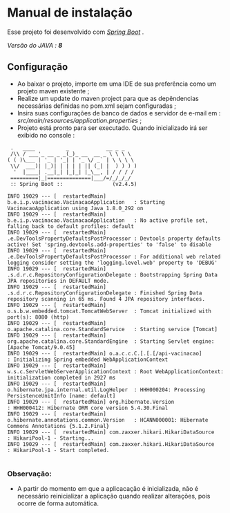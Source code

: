 # Manual de instalação
Esse projeto foi desenvolvido com _[Spring Boot](https://spring.io/projects/spring-boot)_ .


_Versão do JAVA : **8**_

## Configuração 

 * Ao baixar o projeto, importe em uma IDE de sua preferência como um projeto maven existente  ;
 * Realize um update do maven project para que as depêndencias necessárias definidas no pom.xml sejam configuradas  ;
 * Insira suas configurações de banco de dados e servidor de e-mail em : _src/main/resources/application.properties_  ;
 * Projeto está pronto para ser executado. Quando inicializado irá ser exibido no console :


```
 .   ____          _            __ _ _
 /\\ / ___'_ __ _ _(_)_ __  __ _ \ \ \ \
( ( )\___ | '_ | '_| | '_ \/ _` | \ \ \ \
 \\/  ___)| |_)| | | | | || (_| |  ) ) ) )
  '  |____| .__|_| |_|_| |_\__, | / / / /
 =========|_|==============|___/=/_/_/_/
 :: Spring Boot ::                (v2.4.5)
 
INFO 19029 --- [  restartedMain] b.e.i.p.vacinacao.VacinacaoApplication   : Starting VacinacaoApplication using Java 1.8.0_292 on 
INFO 19029 --- [  restartedMain] b.e.i.p.vacinacao.VacinacaoApplication   : No active profile set, falling back to default profiles: default
INFO 19029 --- [  restartedMain] .e.DevToolsPropertyDefaultsPostProcessor : Devtools property defaults active! Set 'spring.devtools.add-properties' to 'false' to disable
INFO 19029 --- [  restartedMain] .e.DevToolsPropertyDefaultsPostProcessor : For additional web related logging consider setting the 'logging.level.web' property to 'DEBUG'
INFO 19029 --- [  restartedMain] .s.d.r.c.RepositoryConfigurationDelegate : Bootstrapping Spring Data JPA repositories in DEFAULT mode.
INFO 19029 --- [  restartedMain] .s.d.r.c.RepositoryConfigurationDelegate : Finished Spring Data repository scanning in 65 ms. Found 4 JPA repository interfaces.
INFO 19029 --- [  restartedMain] o.s.b.w.embedded.tomcat.TomcatWebServer  : Tomcat initialized with port(s): 8080 (http)
INFO 19029 --- [  restartedMain] o.apache.catalina.core.StandardService   : Starting service [Tomcat]
INFO 19029 --- [  restartedMain] org.apache.catalina.core.StandardEngine  : Starting Servlet engine: [Apache Tomcat/9.0.45]
INFO 19029 --- [  restartedMain] o.a.c.c.C.[.[.[/api-vacinacao]           : Initializing Spring embedded WebApplicationContext
INFO 19029 --- [  restartedMain] w.s.c.ServletWebServerApplicationContext : Root WebApplicationContext: initialization completed in 2927 ms
INFO 19029 --- [  restartedMain] o.hibernate.jpa.internal.util.LogHelper  : HHH000204: Processing PersistenceUnitInfo [name: default]
INFO 19029 --- [  restartedMain] org.hibernate.Version                    : HHH000412: Hibernate ORM core version 5.4.30.Final
INFO 19029 --- [  restartedMain] o.hibernate.annotations.common.Version   : HCANN000001: Hibernate Commons Annotations {5.1.2.Final}
INFO 19029 --- [  restartedMain] com.zaxxer.hikari.HikariDataSource       : HikariPool-1 - Starting...
INFO 19029 --- [  restartedMain] com.zaxxer.hikari.HikariDataSource       : HikariPool-1 - Start completed.
 
 ```
 
 
### Observação:
* A partir do momento em que a aplicacação é inicializada, não é necessário reinicializar a aplicação quando realizar alterações, pois ocorre de forma automática.

